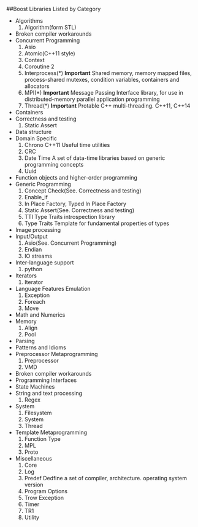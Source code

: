 ##Boost Libraries Listed by Category
- Algorithms
    1. Algorithm(form STL)
- Broken compiler workarounds
- Concurrent Programming
    1. Asio
    2. Atomic(C++11 style)
    3. Context
    4. Coroutine 2
    5. Interprocess(\*)
        **Important**
        Shared memory, memory mapped files, process-shared mutexes,
        condition variables, containers and allocators
    6. MPI(\*)
        **Important**
        Message Passing Interface library, for use in
        distributed-memory parallel application programming
    7. Thread(\*)
        **Important**
        Protable C++ multi-threading. C++11, C++14
- Containers
- Correctness and testing
    1. Static Assert
- Data structure
- Domain Specific
    1. Chrono
        C++11
        Useful time utilities
    2. CRC
    3. Date Time
        A set of data-time libraries based on generic programming concepts
    4. Uuid
- Function objects and higher-order programming
- Generic Programming
    1. Concept Check(See. Correctness and testing)
    2. Enable_if
    3. In Place Factory, Typed In Place Factory
    4. Static Assert(See. Correctness and testing)
    5. TTI
        Type Traits introspection library
    6. Type Traits
        Template for fundamental properties of types
- Image processing
- Input/Output
    1. Asio(See. Concurrent Programming)
    2. Endian
    3. IO streams
- Inter-language support
    1. python
- Iterators
    1. Iterator
- Language Features Emulation
    1. Exception
    2. Foreach
    3. Move
- Math and Numerics
- Memory
    1. Align
    2. Pool
- Parsing
- Patterns and Idioms
- Preprocessor Metaprogramming
    1. Preprocessor
    2. VMD
- Broken compiler workarounds
- Programming Interfaces
- State Machines
- String and text processing
    1. Regex
- System
    1. Filesystem
    2. System
    3. Thread
- Template Metaprogramming
    1. Function Type
    2. MPL
    3. Proto
- Miscellaneous
    1. Core
    2. Log
    3. Predef
        Dedfine a set of compiler, architecture. operating system version
    4. Program Options
    5. Trow Exception
    6. Timer
    7. TR1
    8. Utility
